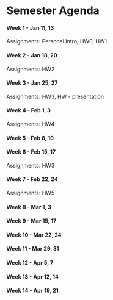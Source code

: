 # Semester Agenda

#### Week 1 - Jan 11, 13
Assignments: Personal Intro, HW0, HW1

#### Week 2 - Jan 18, 20
Assignments: HW2

#### Week 3 - Jan 25, 27
Assignments: HW3, HW - presentation

#### Week 4 - Feb 1, 3
Assignments: HW4

#### Week 5 - Feb 8, 10

#### Week 6 - Feb 15, 17
Assignments:  HW3 

#### Week 7 - Feb 22, 24
Assignments: HW5

#### Week 8 - Mar 1, 3

#### Week 9 - Mar 15, 17

#### Week 10 - Mar 22, 24

#### Week 11 - Mar 29, 31

#### Week 12 - Apr 5, 7

#### Week 13 - Apr 12, 14

#### Week 14 - Apr 19, 21
